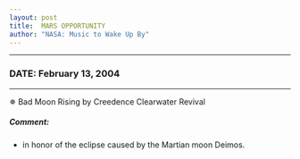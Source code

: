 ```yaml
---
layout: post
title:  MARS OPPORTUNITY
author: "NASA: Music to Wake Up By"
---
```


----
### DATE: February 13, 2004
----
✵ Bad Moon Rising by Creedence Clearwater Revival

##### Comment:
* in honor of the eclipse caused by the Martian moon Deimos.
